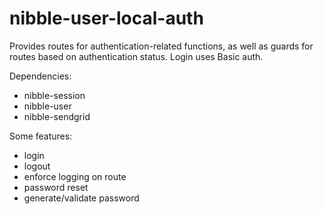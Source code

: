 # nibble-user-local-auth

Provides routes for authentication-related functions, as well as guards for routes based on authentication status.  Login uses Basic auth.

Dependencies:

- nibble-session
- nibble-user
- nibble-sendgrid

Some features:

- login
- logout
- enforce logging on route
- password reset
- generate/validate password

